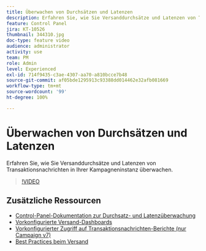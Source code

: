 ```yaml
---
title: Überwachen von Durchsätzen und Latenzen
description: Erfahren Sie, wie Sie Versanddurchsätze und Latenzen von Transaktionsnachrichten in Ihrer Kampagneninstanz überwachen.
feature: Control Panel
jira: KT-10526
thumbnail: 344310.jpg
doc-type: feature video
audience: administrator
activity: use
team: PM
role: Admin
level: Experienced
exl-id: 714f9435-c3ae-4307-aa70-a810bcce7b48
source-git-commit: af05bde1295913c93388dd014462e32afb081669
workflow-type: tm+mt
source-wordcount: '99'
ht-degree: 100%

---
```


# Überwachen von Durchsätzen und Latenzen

Erfahren Sie, wie Sie Versanddurchsätze und Latenzen von Transaktionsnachrichten in Ihrer Kampagneninstanz überwachen.

>[!VIDEO](https://video.tv.adobe.com/v/344310/?quality=12&learn=0n)

## Zusätzliche Ressourcen

* [Control-Panel-Dokumentation zur Durchsatz- und Latenzüberwachung](https://experienceleague.adobe.com/docs/control-panel/using/performance-monitoring/thoughputs-latencies.html?lang=de#)
* [Vorkonfigurierte Versand-Dashboards](https://experienceleague.adobe.com/docs/campaign-classic/using/sending-messages/monitoring-deliveries/delivery-dashboard.html?lang=de)
* [Vorkonfigurierter Zugriff auf Transaktionsnachrichten-Berichte (nur Campaign v7)](https://experienceleague.adobe.com/docs/campaign-classic/using/transactional-messaging/reports/about-transactional-messaging-reports.html?lang=de)
* [Best Practices beim Versand](https://experienceleague.adobe.com/docs/campaign-standard/using/communication-channels/delivery-bestpractices/delivery-best-practices.html?lang=de)
